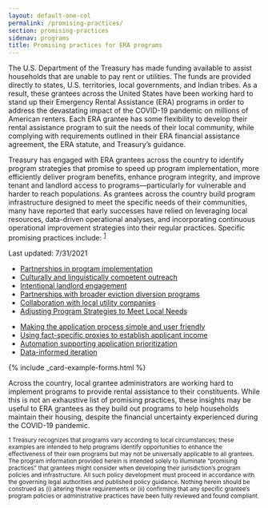 ```yaml
---
layout: default-one-col
permalink: /promising-practices/
section: promising-practices
sidenav: programs
title: Promising practices for ERA programs
---
```


<p>
  The U.S. Department of the Treasury has made funding available to assist households that are unable to pay rent or utilities. The funds are provided directly to states, U.S. territories, local governments, and Indian tribes. As a result, these grantees across the United States have been working hard to stand up their Emergency Rental Assistance (ERA) programs in order to address the devastating impact of the COVID-19 pandemic on millions of American renters.  Each ERA grantee has some flexibility to develop their rental assistance program to suit the needs of their local community, while complying with requirements outlined in their ERA financial assistance agreement, the ERA statute, and Treasury’s guidance.
</p>
<p>
  Treasury has engaged with ERA grantees across the country to identify program strategies that promise to speed up program implementation, more efficiently  deliver program benefits, enhance program integrity, and improve tenant and landlord access to programs—particularly for vulnerable and harder to reach populations. As grantees across the country build program infrastructure designed to meet the specific needs of their communities, many have reported that early successes have relied on leveraging local resources, data-driven operational analyses, and incorporating continuous operational improvement strategies into their regular practices. Specific promising practices include: <sup><a href="#fn1" id="ref1">1</a></sup> 
</p>
<p>
  Last updated: 7/31/2021
</p>

<div class="grid-row grid-gap">
  <div class="tablet:grid-col-6">
    <ul>
      <li>
        <a href="{{ site.baseurl }}/promising-practice-guides/partnerships-in-program-implementation/">
          Partnerships in program implementation
        </a>
      </li>
      <li>
        <a href="{{ site.baseurl }}/promising-practice-guides/outreach/">
          Culturally and linguistically competent outreach
        </a>
      </li>
      <li>
        <a href="{{ site.baseurl }}/promising-practice-guides/landlord-engagement/">
          Intentional landlord engagement
        </a>
      </li>
      <li>
        <a href="{{ site.baseurl }}/promising-practice-guides/eviction-diversion/">
          Partnerships with broader eviction diversion programs
        </a>
      </li>
      <li>
        <a href="{{ site.baseurl }}/promising-practice-guides/utilities/">
          Collaboration with local utility companies
        </a>
      </li>
      <li>
        <a href="{{ site.baseurl }}/promising-practice-guides/strategies/">
          Adjusting Program Strategies to Meet Local Needs
        </a>
      </li>
    </ul>
  </div>
  <div class="tablet:grid-col-6">
    <ul>
      <li>
        <a href="{{ site.baseurl }}/promising-practice-guides/application-process/">
          Making the application process simple and user friendly
        </a>
      </li>
      <li>
        <a href="{{ site.baseurl }}/promising-practice-guides/fact-specific-proxies/">
          Using fact-specific proxies to establish applicant income
        </a>
      </li>
      <li>
        <a href="{{ site.baseurl }}/promising-practice-guides/application-prioritization/">
          Automation supporting application prioritization
        </a>
      </li>
      <li>
        <a href="{{ site.baseurl }}/promising-practice-guides/data/">
          Data-informed iteration
        </a>
      </li>
    </ul>
  </div>
</div>
{% include _card-example-forms.html %}

Across the country, local grantee administrators are working hard to implement programs to provide rental assistance to their constituents. While this is not an exhaustive list of promising practices, these insights may be useful to ERA grantees as they build out programs to help households maintain their housing, despite the financial uncertainty experienced during the COVID-19 pandemic.

<p>
  <sup id="fn1">1 Treasury recognizes that programs vary according to local circumstances; these examples are intended to help programs identify opportunities to enhance the effectiveness of their own programs but may not be universally applicable to all grantees. The program information provided herein is intended solely to illuminate “promising practices” that grantees might consider when developing their jurisdiction’s program policies and infrastructure.  All such policy development must proceed in accordance with the governing legal authorities and published policy guidance.  Nothing herein should be construed as (i) altering these requirements or (ii) confirming that any specific grantee’s program policies or administrative practices have been fully reviewed and found compliant.</sup>
</p>